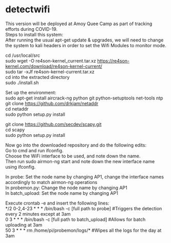 # detectwifi

This version will be deployed at Amoy Quee Camp as part of tracking efforts during COVID-19.  
Steps to install this system:  
After running the usual apt-get update & upgrades, we will need to change the system to kali headers in order to set the Wifi Modules to monitor mode.

cd /usr/local/src  
sudo wget -O re4son-kernel_current.tar.xz https://re4son-kernel.com/download/re4son-kernel-current/  
sudo tar -xJf re4son-kernel-current.tar.xz  
cd into the extracted directory  
sudo ./install.sh  

Set up the environment:  
sudo apt-get install aircrack-ng python git python-setuptools net-tools ntp  
git clone https://github.com/drkjam/netaddr  
cd netaddr  
sudo python setup.py install  

git clone https://github.com/secdev/scapy.git  
cd scapy  
sudo python setup.py install  

Now go into the downloaded repository and do the following edits:  
Go to cmd and run ifconfig.  
Choose the WiFi interface to be used, and note down the name.  
Then run sudo airmon-ng start <interface name> and note down the new interface name using ifconfig.  

In probe: Set the node name by changing AP1, change the interface names accordingly to match airmon-ng operations  
In probemon.py: Change the node name by changing AP1  
In batch_upload: Set the node name by changing AP1  

Execute crontab -e and insert the following lines:  
\*/2 0-2,4-23 * * * /bin/bash -c [full path to probe] #Triggers the detection every 2 minutes except at 3am  
0 3 * * * /bin/bash -c [full path to batch_upload] #Allows for batch uploading at 3am  
50 3 * * * rm /home/pi/probemon/logs/* #Wipes all the logs for the day at 3am  
